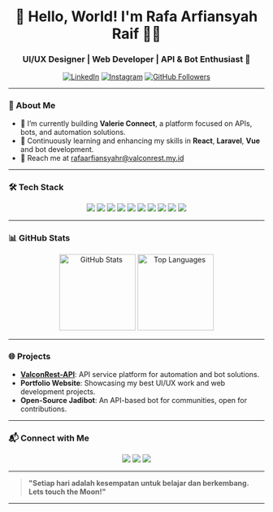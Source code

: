 <h1 align="center">👋 Hello, World! I'm Rafa Arfiansyah Raif 👨‍💻</h1>
<h3 align="center">UI/UX Designer | Web Developer | API & Bot Enthusiast 🚀</h3>

<p align="center">
  <a href="https://www.linkedin.com/in/rafa-arfiansyah-r/"><img src="https://img.shields.io/badge/LinkedIn-%230077B5.svg?&style=flat-square&logo=linkedin&logoColor=white" alt="LinkedIn"></a>
  <a href="https://www.instagram.com/rrfa.ar/"><img src="https://img.shields.io/badge/Instagram-%23E4405F.svg?&style=flat-square&logo=instagram&logoColor=white" alt="Instagram"></a>
  <a href="https://github.com/Rafa-Arfiansyah"><img src="https://img.shields.io/github/followers/Rafa-Arfiansyah?style=flat-square" alt="GitHub Followers"></a>
</p>

---

### 🌟 About Me
- 🔭 I’m currently building **Valerie Connect**, a platform focused on APIs, bots, and automation solutions.
- 🌱 Continuously learning and enhancing my skills in **React**, **Laravel**, **Vue** and bot development.
- 📨 Reach me at [rafaarfiansyahr@valconrest.my.id](mailto:rafaarfiansyahr@valconrest.my.id)

---

### 🛠️ Tech Stack
<p align="center">
  <img src="https://img.shields.io/badge/JavaScript-%23323330.svg?style=for-the-badge&logo=javascript&logoColor=%23F7DF1E" />
  <img src="https://img.shields.io/badge/PHP-%23777BB4.svg?style=for-the-badge&logo=php&logoColor=white" />
  <img src="https://img.shields.io/badge/TailwindCSS-%2338B2AC.svg?style=for-the-badge&logo=tailwind-css&logoColor=white" />
  <img src="https://img.shields.io/badge/Laravel-%23FF2D20.svg?style=for-the-badge&logo=laravel&logoColor=white" />
  <img src="https://img.shields.io/badge/React-%2361DAFB.svg?style=for-the-badge&logo=react&logoColor=black" />
  <img src="https://img.shields.io/badge/MySQL-%234479A1.svg?style=for-the-badge&logo=mysql&logoColor=white" />
  <img src="https://img.shields.io/badge/MongoDB-%2347A248.svg?style=for-the-badge&logo=mongodb&logoColor=white" />
  <img src="https://img.shields.io/badge/Figma-%23F24E1E.svg?style=for-the-badge&logo=figma&logoColor=white" />
  <img src="https://img.shields.io/badge/Git-%23F05032.svg?style=for-the-badge&logo=git&logoColor=white" />
  <img src="https://img.shields.io/badge/Adobe%20XD-%23FF61F6.svg?style=for-the-badge&logo=adobe-xd&logoColor=white" />
</p>

---

### 📊 GitHub Stats
<p align="center">
  <img src="https://github-readme-stats.vercel.app/api?username=Rafa-Arfiansyah&show_icons=true&theme=radical" alt="GitHub Stats" height="150" />
  <img src="https://github-readme-stats.vercel.app/api/top-langs/?username=Rafa-Arfiansyah&layout=compact&theme=radical" alt="Top Languages" height="150" />
</p>

---

### 🌐 Projects
- **[ValconRest-API](https://valconrest.my.id)**: API service platform for automation and bot solutions.
- **Portfolio Website**: Showcasing my best UI/UX work and web development projects.
- **Open-Source Jadibot**: An API-based bot for communities, open for contributions.

---

### 📬 Connect with Me
<p align="center">
  <a href="https://www.linkedin.com/in/rafa-arfiansyah-r/"><img src="https://img.shields.io/badge/LinkedIn-%230077B5.svg?style=for-the-badge&logo=linkedin&logoColor=white" /></a>
  <a href="https://www.instagram.com/rrfa.ar/"><img src="https://img.shields.io/badge/Instagram-%23E4405F.svg?style=for-the-badge&logo=instagram&logoColor=white" /></a>
  <a href="mailto:rafaarfiansyahr@valconrest.my.id"><img src="https://img.shields.io/badge/Email-D14836?style=for-the-badge&logo=gmail&logoColor=white" /></a>
</p>

---

> **"Setiap hari adalah kesempatan untuk belajar dan berkembang. Lets touch the Moon!"**

---

